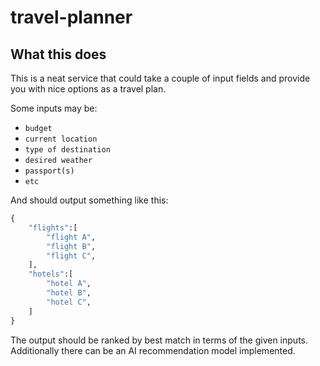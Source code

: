 # travel-planner

## What this does

This is a neat service that could take a couple of input fields and provide you with nice options as a travel plan. 

Some inputs may be:

- `budget`
- `current location`
- `type of destination`
- `desired weather`
- `passport(s)`
- `etc`

And should output something like this:

```python
{
    "flights":[
        "flight A",
        "flight B",
        "flight C",
    ],
    "hotels":[
        "hotel A",
        "hotel B",
        "hotel C",
    ]
}
```

The output should be ranked by best match in terms of the given inputs. Additionally there can be an AI recommendation model implemented.